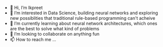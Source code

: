 - 👋 Hi, I’m Ikpreet 
- 👀 I’m interested in Data Science, building neural networks and exploring new possiblities that traditional rule-based programming can't acheive
- 🌱 I’m currently learning about neural network architectures, which ones are the best to solve what kind of problems
- 💞️ I’m looking to collaborate on anything fun
- 📫 How to reach me ...

<!---
N0-Flux-given/N0-Flux-given is a ✨ special ✨ repository because its `README.md` (this file) appears on your GitHub profile.
You can click the Preview link to take a look at your changes.
--->
